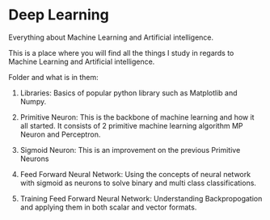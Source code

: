 # Deep Learning

Everything about Machine Learning and Artificial intelligence.

This is a place where you will find all the things I study in regards to Machine Learning and Artificial intelligence.

Folder and what is in them:
1. Libraries: Basics of popular python library such as Matplotlib and Numpy.

2. Primitive Neuron: This is the backbone of machine learning and how it all started. It consists of 2 primitive machine learning algorithm MP Neuron and Perceptron.

3. Sigmoid Neuron: This is an improvement on the previous Primitive Neurons

4. Feed Forward Neural Network: Using the concepts of neural network with sigmoid as neurons to solve binary and multi class classifications.

5. Training Feed Forward Neural Network: Understanding Backpropogation and applying them in both scalar and vector formats. 

